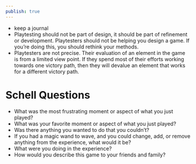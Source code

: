 ```yaml
---
publish: true
---
```

- keep a journal
- Playtesting should not be part of design, it should be part of refinement or development. Playtesters should not be helping you design a game. If you’re doing this, you should rethink your methods.
- Playtesters are not precise. Their evaluation of an element in the game is from a limited view point. If they spend most of their efforts working towards one victory path, then they will devalue an element that works for a different victory path.

# Schell Questions
- What was the most frustrating moment or aspect of what you just played?
- What was your favorite moment or aspect of what you just played?
- Was there anything you wanted to do that you couldn’t?
- If you had a magic wand to wave, and you could change, add, or remove anything from the experience, what would it be?
- What were you doing in the experience?
- How would you describe this game to your friends and family?